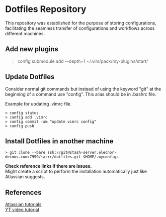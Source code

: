 # Dotfiles Repository

This repository was established for the purpose of storing configurations, facilitating the seamless transfer of configurations and workflows across different machines.

## Add new plugins

> config submodule add --depth=1 <repo-link> ~/.vim/pack/my-plugins/start/<repo-name>

## Update Dotfiles

Consider normal git commands but instead of using the keyword "git" at the beginning of a command use "config". This alias should be in .bashrc file.

Example for updating .vimrc file.

    > config status
    > config add .vimrc
    > config commit -am "update vimrc config"
    > config push

## Install Dotfiles in another machine

    > git clone --bare ssh://git@stash-server.elecnor-deimos.com:7999/~arrr/dotfiles.git $HOME/.myconfigs

**Check reference links if there are issues.**   
Might create a script to perform the installation automatically just like Atlassian suggests.

## References
[Atlassian tutorials](https://www.atlassian.com/git/tutorials/dotfiles)  
[YT video tutorial](https://www.youtube.com/watch?v=tBoLDpTWVOM)

